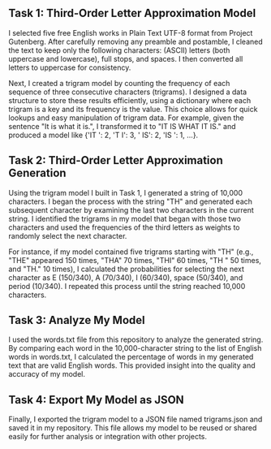 <h2>Task 1: Third-Order Letter Approximation Model</h2> 
I selected five free English works in Plain Text UTF-8 format from Project Gutenberg. After carefully removing any preamble and postamble, I cleaned the text to keep only the following characters: (ASCII) letters (both uppercase and lowercase), full stops, and spaces. I then converted all letters to uppercase for consistency.

Next, I created a trigram model by counting the frequency of each sequence of three consecutive characters (trigrams). I designed a data structure to store these results efficiently, using a dictionary where each trigram is a key and its frequency is the value. This choice allows for quick lookups and easy manipulation of trigram data. For example, given the sentence "It is what it is.", I transformed it to "IT IS WHAT IT IS." and produced a model like {'IT ': 2, 'T I': 3, ' IS': 2, 'IS ': 1, ...}.

<h2>Task 2: Third-Order Letter Approximation Generation</h2>
Using the trigram model I built in Task 1, I generated a string of 10,000 characters. I began the process with the string "TH" and generated each subsequent character by examining the last two characters in the current string. I identified the trigrams in my model that began with those two characters and used the frequencies of the third letters as weights to randomly select the next character.

For instance, if my model contained five trigrams starting with "TH" (e.g., "THE" appeared 150 times, "THA" 70 times, "THI" 60 times, "TH " 50 times, and "TH." 10 times), I calculated the probabilities for selecting the next character as E (150/340), A (70/340), I (60/340), space (50/340), and period (10/340). I repeated this process until the string reached 10,000 characters.

<h2>Task 3: Analyze My Model</h2>
I used the words.txt file from this repository to analyze the generated string. By comparing each word in the 10,000-character string to the list of English words in words.txt, I calculated the percentage of words in my generated text that are valid English words. This provided insight into the quality and accuracy of my model.

<h2>Task 4: Export My Model as JSON</h2>
Finally, I exported the trigram model to a JSON file named trigrams.json and saved it in my repository. This file allows my model to be reused or shared easily for further analysis or integration with other projects.
